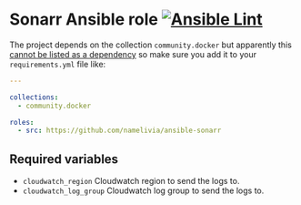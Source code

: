 # Sonarr Ansible role [![Ansible Lint](https://github.com/namelivia/ansible-sonarr/actions/workflows/ansible-lint.yml/badge.svg)](https://github.com/namelivia/ansible-sonarr/actions/workflows/ansible-lint.yml)

The project depends on the collection `community.docker` but apparently this [cannot be listed as a dependency](https://github.com/ansible/ansible/issues/62847) so make sure you add it to your `requirements.yml` file like:

```yml
---

collections:
  - community.docker

roles:
  - src: https://github.com/namelivia/ansible-sonarr
```

## Required variables
 - `cloudwatch_region` Cloudwatch region to send the logs to.
 - `cloudwatch_log_group` Cloudwatch log group to send the logs to.
